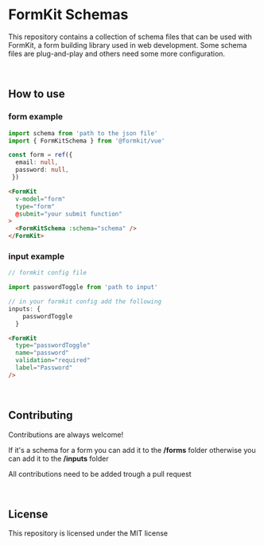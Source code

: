 # FormKit Schemas

This repository contains a collection of schema files that can be used with FormKit, a form building library used in web development. Some schema files are plug-and-play and others need some more configuration.

<br />

## How to use

### form example

```typescript
import schema from 'path to the json file'
import { FormKitSchema } from '@formkit/vue'

const form = ref({ 
  email: null,
  password: null,
 })
```
```html
<FormKit
  v-model="form"
  type="form"
  @submit="your submit function"
>
  <FormKitSchema :schema="schema" />
</FormKit>
```
### input example
```typescript
// formkit config file

import passwordToggle from 'path to input'

// in your formkit config add the following
inputs: {
    passwordToggle
  }
```

```html
<FormKit
  type="passwordToggle"
  name="password"
  validation="required"
  label="Password"
/>
```



<br />

## Contributing

Contributions are always welcome!

If it's a schema for a form you can add it to the **/forms** folder otherwise you can add it to the **/inputs** folder

All contributions need to be added trough a pull request

<br />

## License

This repository is licensed under the MIT license
